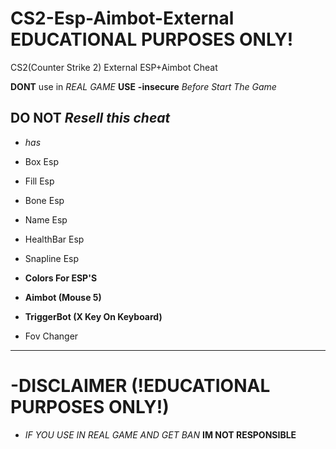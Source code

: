 # CS2-Esp-Aimbot-External EDUCATIONAL PURPOSES ONLY!
CS2(Counter Strike 2) External ESP+Aimbot Cheat

**DONT** use in *REAL GAME*
**USE** **-insecure** *Before Start The Game*

**DO NOT** *Resell this cheat*
-----------------------------------------
 - *has*                            
 - Box Esp                             
 - Fill Esp                            
 - Bone Esp                            
 - Name Esp                            
 - HealthBar Esp                       
 - Snapline Esp                        
 - **Colors For ESP'S**                
                                       
 - **Aimbot (Mouse 5)**                
 - **TriggerBot (X Key On Keyboard)**  
 - Fov Changer                         
-----------------------------------------

# -DISCLAIMER (!EDUCATIONAL PURPOSES ONLY!)
- *IF YOU USE IN REAL GAME AND GET BAN* **IM NOT RESPONSIBLE**
